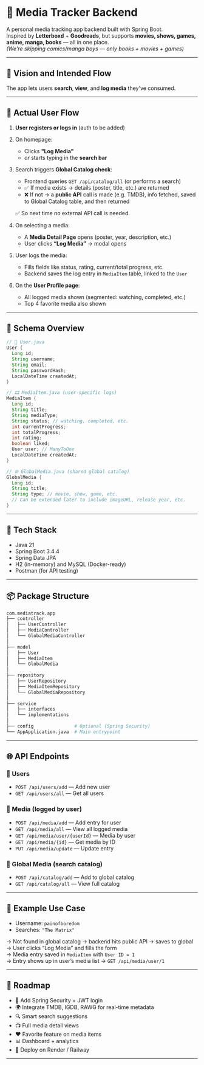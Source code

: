 # 📘 Media Tracker Backend

A personal media tracking app backend built with Spring Boot.  
Inspired by **Letterboxd** + **Goodreads**, but supports **movies, shows, games, anime, manga, books** — all in one place.  
*(We're skipping comics/manga boys — only books + movies + games)*

---

## 🌟 Vision and Intended Flow

The app lets users **search**, **view**, and **log media** they've consumed.

---

## 🔁 Actual User Flow

1. **User registers or logs in** (auth to be added)

2. On homepage:

   - Clicks **"Log Media"**
   - _or_ starts typing in the **search bar**

3. Search triggers **Global Catalog check**:
   - Frontend queries `GET /api/catalog/all` (or performs a search)
   - ✅ If media exists → details (poster, title, etc.) are returned
   - ❌ If not → a **public API** call is made (e.g. TMDB), info fetched, saved to Global Catalog table, and then returned

   ✅ So next time no external API call is needed.

4. On selecting a media:
   - A **Media Detail Page** opens (poster, year, description, etc.)
   - User clicks **“Log Media”** → modal opens

5. User logs the media:
   - Fills fields like status, rating, current/total progress, etc.
   - Backend saves the log entry in `MediaItem` table, linked to the `User`

6. On the **User Profile page**:
   - All logged media shown (segmented: watching, completed, etc.)
   - Top 4 favorite media also shown

---

## 🧩 Schema Overview

```java
// 🧍 User.java
User {
  Long id;
  String username;
  String email;
  String passwordHash;
  LocalDateTime createdAt;
}

// 🎞 MediaItem.java (user-specific logs)
MediaItem {
  Long id;
  String title;
  String mediaType;
  String status; // watching, completed, etc.
  int currentProgress;
  int totalProgress;
  int rating;
  boolean liked;
  User user; // ManyToOne
  LocalDateTime createdAt;
}

// 🌐 GlobalMedia.java (shared global catalog)
GlobalMedia {
  Long id;
  String title;
  String type; // movie, show, game, etc.
  // Can be extended later to include imageURL, release year, etc.
}
```

---

## 🧰 Tech Stack

- Java 21
- Spring Boot 3.4.4
- Spring Data JPA
- H2 (in-memory) and MySQL (Docker-ready)
- Postman (for API testing)

---

## 📦 Package Structure

```bash
com.mediatrack.app
├── controller
│   ├── UserController
│   ├── MediaController
│   └── GlobalMediaController
│
├── model
│   ├── User
│   ├── MediaItem
│   └── GlobalMedia
│
├── repository
│   ├── UserRepository
│   ├── MediaItemRepository
│   └── GlobalMediaRepository
│
├── service
│   ├── interfaces
│   └── implementations
│
├── config               # Optional (Spring Security)
└── AppApplication.java  # Main entrypoint
```

---

## 🌐 API Endpoints

### 🔹 Users

- `POST /api/users/add` — Add new user
- `GET /api/users/all` — Get all users

### 🔹 Media (logged by user)

- `POST /api/media/add` — Add entry for user
- `GET /api/media/all` — View all logged media
- `GET /api/media/user/{userId}` — Media by user
- `GET /api/media/{id}` — Get media by ID
- `PUT /api/media/update` — Update entry

### 🔹 Global Media (search catalog)

- `POST /api/catalog/add` — Add to global catalog
- `GET /api/catalog/all` — View full catalog

---

## 📌 Example Use Case

- Username: `painofboredom`
- Searches: `"The Matrix"`

→ Not found in global catalog → backend hits public API → saves to global  
→ User clicks “Log Media” and fills the form  
→ Media entry saved in `MediaItem` with `User ID = 1`  
→ Entry shows up in user’s media list → `GET /api/media/user/1`

---

## 🧭 Roadmap

- 🔐 Add Spring Security + JWT login
- 🌍 Integrate TMDB, IGDB, RAWG for real-time metadata
- 🔍 Smart search suggestions
- 📺 Full media detail views
- ❤️ Favorite feature on media items
- 📊 Dashboard + analytics
- 🚀 Deploy on Render / Railway

---

```